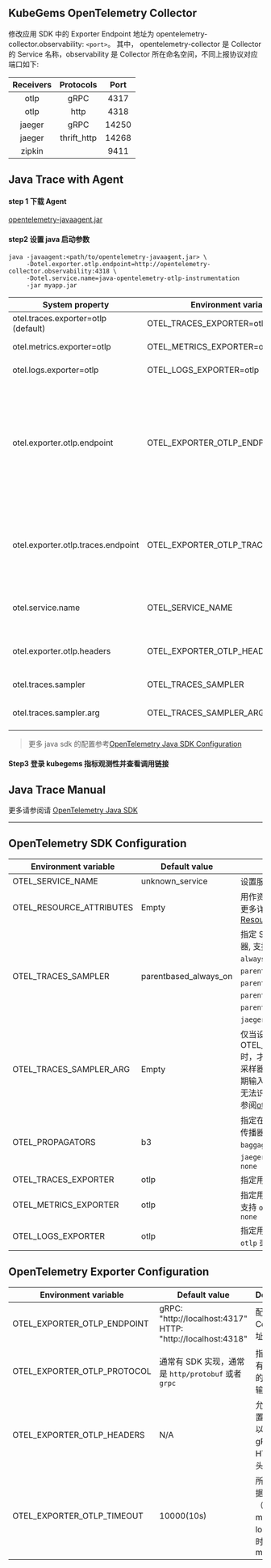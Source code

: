 <BaseAlertTip message="在使用前请联系集群管理员开启 KubeGems Observability 相关的组件。" />

## KubeGems OpenTelemetry Collector

修改应用 SDK 中的 Exporter Endpoint 地址为 opentelemetry-collector.observability: `<port>`。 其中， opentelemetry-collector 是 Collector 的 Service 名称，observability 是 Collector 所在命名空间，不同上报协议对应端口如下:

| Receivers |  Protocols  | Port  |
| :-------: | :---------: | :---: |
|   otlp    |    gRPC     | 4317  |
|   otlp    |    http     | 4318  |
|  jaeger   |    gRPC     | 14250 |
|  jaeger   | thrift_http | 14268 |
|  zipkin   |             | 9411  |

## Java Trace with Agent

#### step 1 下载 Agent

[opentelemetry-javaagent.jar](https://github.com/open-telemetry/opentelemetry-java-instrumentation/releases/latest/download/opentelemetry-javaagent.jar)

#### step2 设置 java 启动参数

```
java -javaagent:<path/to/opentelemetry-javaagent.jar> \
     -Dotel.exporter.otlp.endpoint=http://opentelemetry-collector.observability:4318 \
     -Dotel.service.name=java-opentelemetry-otlp-instrumentation
     -jar myapp.jar
```

| System property | Environment variable | Description |
| --- | --- | --- |
| otel.traces.exporter=otlp (default) | OTEL_TRACES_EXPORTER=otlp | Select the OpenTelemetry exporter for tracing (default) |
| otel.metrics.exporter=otlp | OTEL_METRICS_EXPORTER=otlp | Select the OpenTelemetry exporter for metrics (default) |
| otel.logs.exporter=otlp | OTEL_LOGS_EXPORTER=otlp | Select the OpenTelemetry exporter for logs |
| otel.exporter.otlp.endpoint | OTEL_EXPORTER_OTLP_ENDPOINT | The OTLP traces, metrics, and logs endpoint to connect to. Must be a URL with a scheme of either `http` or `https` based on the use of TLS. If protocol is `http/protobuf` the version and signal will be appended to the path (e.g. `v1/traces`, `v1/metrics`, or `v1/logs`). Default is `http://localhost:4317` when protocol is `grpc`, and `http://localhost:4318/v1/{signal}` when protocol is `http/protobuf`. |
| otel.exporter.otlp.traces.endpoint | OTEL_EXPORTER_OTLP_TRACES_ENDPOINT | The OTLP traces endpoint to connect to. Must be a URL with a scheme of either `http` or `https` based on the use of TLS. Default is `http://localhost:4317` when protocol is `grpc`, and `http://localhost:4318/v1/traces` when protocol is `http/protobuf`. |
| otel.service.name | OTEL_SERVICE_NAME | Specify logical service name. Takes precedence over service.name defined with otel.resource.attributes |
| otel.exporter.otlp.headers | OTEL_EXPORTER_OTLP_HEADERS | Key-value pairs separated by commas to pass as request headers on OTLP trace, metric, and log requests. |
| otel.traces.sampler | OTEL_TRACES_SAMPLER | The sampler to use for tracing. Defaults to `parentbased_always_on` |
| otel.traces.sampler.arg | OTEL_TRACES_SAMPLER_ARG | An argument to the configured tracer if supported, for example a ratio. |

> 更多 java sdk 的配置参考[OpenTelemetry Java SDK Configuration](https://github.com/open-telemetry/opentelemetry-java/blob/main/sdk-extensions/autoconfigure/README.md#otlp-exporter-both-span-and-metric-exporters)

#### Step3 登录 kubegems 指标观测性并查看调用链接

## Java Trace Manual

更多请参阅请 [OpenTelemetry Java SDK](https://opentelemetry.io/docs/instrumentation/java/manual/)

---

## OpenTelemetry SDK Configuration

| Environment variable | Default value | Description |
| --- | --- | --- |
| OTEL_SERVICE_NAME | unknown_service | 设置服务名 `service.name` |
| OTEL_RESOURCE_ATTRIBUTES | Empty | 用作资源属性的键值对。有关更多详细信息，请参阅 [Resource SDK](https://opentelemetry.io/docs/reference/specification/resource/sdk/#specifying-resource-information-via-an-environment-variable) |
| OTEL_TRACES_SAMPLER | parentbased_always_on | 指定 SDK 用于采样跟踪的采样器, 支持 `always_on`、`always_off`、`traceidratio`、`parentbased_always_on`、`parentbased_always_off`、`parentbased_traceidratio`、`parentbased_jaeger_remote`、`jaeger_remote` 或者 `xray` |
| OTEL_TRACES_SAMPLER_ARG | Empty | 仅当设置 OTEL_TRACES_SAMPLER 时，才会使用指定的值。每个采样器类型都定义了自己的预期输入（如果有的话）。无效或无法识别的输入记录为错误, 请参阅[otel_traces_sampler_arg](https://opentelemetry.io/docs/concepts/sdk-configuration/general-sdk-configuration/#otel_traces_sampler_arg) |
| OTEL_PROPAGATORS | b3 | 指定在逗号分隔列表中使用的传播器, 支持 `tracecontext`、`baggage`、`b3`、`b3multi`、`jaeger`、`xray`、`ottrace` 或者 `none` |
| OTEL_TRACES_EXPORTER | otlp | 指定用于 trace 的 exporter |
| OTEL_METRICS_EXPORTER | otlp | 指定用于 metrics 的 exporter,支持 `otlp`、`prometheus` 或者 `none` |
| OTEL_LOGS_EXPORTER | otlp | 指定用于 log 的 exporter,支持 `otlp` 或者 `none` |

## OpenTelemetry Exporter Configuration

| Environment variable | Default value | Description |
| --- | --- | --- |
| OTEL_EXPORTER_OTLP_ENDPOINT | gRPC: "http://localhost:4317" <br /> HTTP: "http://localhost:4318" | 配置 OTEL Collector 地址 |
| OTEL_EXPORTER_OTLP_PROTOCOL | 通常有 SDK 实现，通常是 `http/protobuf` 或者 `grpc` | 指定用于所有遥测数据的 OTLP 传输协议 |
| OTEL_EXPORTER_OTLP_HEADERS | N/A | 允许您将配置为键值对以添加到的 gRPC 或 HTTP 请求头中 |
| OTEL_EXPORTER_OTLP_TIMEOUT | 10000(10s) | 所有上报数据（traces、metrics、logs）的超时值，单位 ms |
